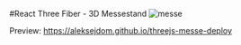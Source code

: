 #React Three Fiber - 3D Messestand
![messe](https://user-images.githubusercontent.com/45975492/135766567-1f9575b3-1807-464f-969d-a65677532f2b.JPG)

Preview: https://aleksejdom.github.io/threejs-messe-deploy
